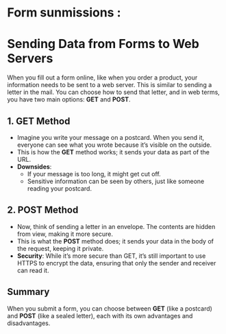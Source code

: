 # Form sunmissions :

# Sending Data from Forms to Web Servers

When you fill out a form online, like when you order a product, your information needs to be sent to a web server. This is similar to sending a letter in the mail. You can choose how to send that letter, and in web terms, you have two main options: **GET** and **POST**.

## 1. GET Method
- Imagine you write your message on a postcard. When you send it, everyone can see what you wrote because it’s visible on the outside.
- This is how the **GET** method works; it sends your data as part of the URL.
- **Downsides**:
  - If your message is too long, it might get cut off.
  - Sensitive information can be seen by others, just like someone reading your postcard.

## 2. POST Method
- Now, think of sending a letter in an envelope. The contents are hidden from view, making it more secure.
- This is what the **POST** method does; it sends your data in the body of the request, keeping it private.
- **Security**: While it’s more secure than GET, it’s still important to use HTTPS to encrypt the data, ensuring that only the sender and receiver can read it.

## Summary
When you submit a form, you can choose between **GET** (like a postcard) and **POST** (like a sealed letter), each with its own advantages and disadvantages.